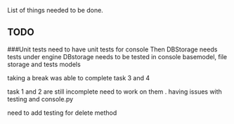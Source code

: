 List of things needed to be done.

## TODO
###Unit tests
need to have unit tests for console
Then DBStorage needs tests under engine
DBstorage needs to be tested in console basemodel, file storage and tests models


taking a break
was able to complete task 3 and 4

task 1 and 2 are still incomplete need to work on them . having issues with testing and console.py

need to add testing for delete method

